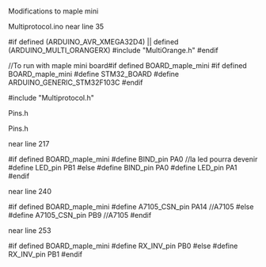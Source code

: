 # 

Modifications to maple mini

Multiprotocol.ino near line 35 

#if defined (ARDUINO_AVR_XMEGA32D4) || defined (ARDUINO_MULTI_ORANGERX)
	#include "MultiOrange.h"
#endif

//To run with maple mini board#if defined BOARD_maple_mini
#if defined BOARD_maple_mini
  #define STM32_BOARD
  #define ARDUINO_GENERIC_STM32F103C
#endif

#include "Multiprotocol.h"

Pins.h


Pins.h

near line 217

  #if defined BOARD_maple_mini
  #define BIND_pin    PA0 
  //la led pourra devenir 
  #define	LED_pin			PB1
 #else
  #define BIND_pin    PA0
  #define LED_pin     PA1
 #endif
 
 near line 240
 
   #if defined BOARD_maple_mini
    #define A7105_CSN_pin PA14               //A7105
  #else
	  #define	A7105_CSN_pin	PB9								//A7105
  #endif
  
near line 253

 #if defined BOARD_maple_mini
  #define RX_INV_pin    PB0
 #else
	#define	RX_INV_pin		PB1
 #endif
